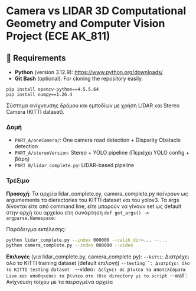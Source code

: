 # Camera vs LIDAR 3D Computational Geometry and Computer Vision Project (ECE AK_811)

## 🔧 Requirements
  
- **Python** (version 3.12.9): https://www.python.org/downloads/  
- **Git Bash** (optional): For cloning the repository easily.
```
pip install opencv-python==4.5.5.64
pip install numpy==1.26.4
```

Σύστημα ανίχνευσης δρόμου και εμποδίων με χρήση LIDAR και Stereo Camera (KITTI dataset).

### Δομή
- `PART_A/oneCamera/`: One camera road detection + Disparity Obstacle detection
- `PART_A/stereoVersion`: Stereo + YOLO pipeline (Περιέχει YOLO config + βάρη)
- `PART_B/lidar_complete.py`: LIDAR-based pipeline


### Τρέξιμο

**Προσοχή**: Τα αρχεία lidar_complete.py, camera_complete.py παίνρουν ως argumements τα dierectories του KITTI dataset και του yolov3. Τα args δίνονται είτε από command line, είτε μπορούν να γίνουν set ως default στην αρχή του αρχείου στη συνάρτηση `def get_args() -> argparse.Namespace:`

Παράδειγμα εκτέλεσης:
```bash
python lidar_complete.py --index 000000 --calib_dir=... --...
python camera_complete.py --index 000000 --video
```

**Επιλογές** (για lidar_complete.py, camera_complete.py):
`--kitti`: Διατρέχει όλο το KITTI training dataset (default επιλογή)
`--testing``: Διατρέχει όλο το KITTI testing dataset 
`--video`: Δείχνει σε βίντεο τα αποτελέσματα Live και αποθηκεύει το βίντεο στο ίδιο directory με το script
`--wall`: Ανίχνευση τοίχου με τα πειραγμένα αρχεία




